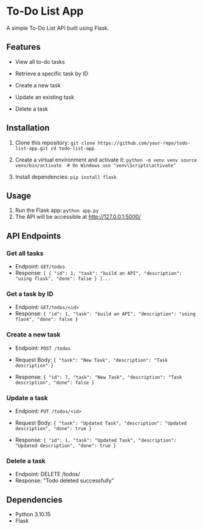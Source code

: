 # To-Do List App
A simple To-Do List API built using Flask.

## Features

* View all to-do tasks

* Retrieve a specific task by ID

* Create a new task

* Update an existing task

* Delete a task

## Installation 

1. Clone this repository:
`git clone https://github.com/your-repo/todo-list-app.git
cd todo-list-app`

2. Create a virtual environment and activate it:
`python -m venv venv
source venv/bin/activate  # On Windows use "venv\Scripts\activate"`

3. Install dependencies:
`pip install flask`

## Usage
1. Run the Flask app:
`python app.py`
3. The API will be accessible at http://127.0.0.1:5000/

## API Endpoints
### Get all tasks

* Endpoint: `GET/todos`
* Response:
`[
  {
    "id": 1,
    "task": "build an API",
    "description": "using flask",
    "done": false
  }
]...`

### Get a task by ID

* Endpoint: `GET/todos/<id>`
* Response:
`{
  "id": 1,
  "task": "build an API",
  "description": "using flask",
  "done": false
}`

### Create a new task

* Endpoint: `POST /todos`
* Request Body:
`{
  "task": "New Task",
  "description": "Task description"
}`

* Response:
`{
  "id": 7,
  "task": "New Task",
  "description": "Task description",
  "done": false
}`

### Update a task

* Endpoint: `PUT /todos/<id>`
* Request Body:
`{
  "task": "Updated Task",
  "description": "Updated description",
  "done": true
}`

* Response:
`{
  "id": 1,
  "task": "Updated Task",
  "description": "Updated description",
  "done": true
}`

### Delete a task

* Endpoint: DELETE /todos/<id>
* Response: "Todo deleted successfully"


## Dependencies

* Python 3.10.15
* Flask
